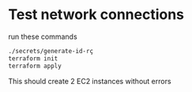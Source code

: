 # Test network connections

run these commands
```bash
./secrets/generate-id-rç
terraform init
terraform apply
```

This should create 2 EC2 instances without errors
